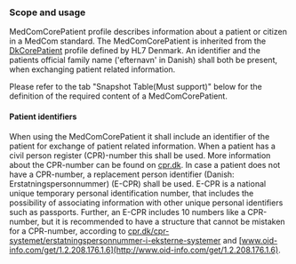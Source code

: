 ### Scope and usage 

MedComCorePatient profile describes information about a patient or citizen in a MedCom standard. 
The MedComCorePatient is inherited from the [DkCorePatient](https://hl7.dk/fhir/core/1.1.0/StructureDefinition-dk-core-patient.html) profile defined by HL7 Denmark. An identifier and the patients official family name ('efternavn' in Danish) shall both be present, when exchanging patient related information.  

Please refer to the tab "Snapshot Table(Must support)" below for the definition of the required content of a MedComCorePatient.

#### Patient identifiers
When using the MedComCorePatient it shall include an identifier of the patient for exchange of patient related information. When a patient has a civil person register (CPR)-number this shall be used. More information about the CPR-number can be found on [cpr.dk](https://cpr.dk/). In case a patient does not have a CPR-number, a replacement person identifier (Danish: Erstatningspersonnummer) (E-CPR) shall be used. E-CPR is a national unique temporary personal identification number, that includes the possibility of associating information with other unique personal identifiers such as passports. Further, an E-CPR includes 10 numbers like a CPR-number, but it is recommended to have a structure that cannot be mistaken for a CPR-number, according to [cpr.dk/cpr-systemet/erstatningspersonnummer-i-eksterne-systemer](https://cpr.dk/cpr-systemet/erstatningspersonnummer-i-eksterne-systemer) and [www.oid-info.com/get/1.2.208.176.1.6](http://www.oid-info.com/get/1.2.208.176.1.6).
